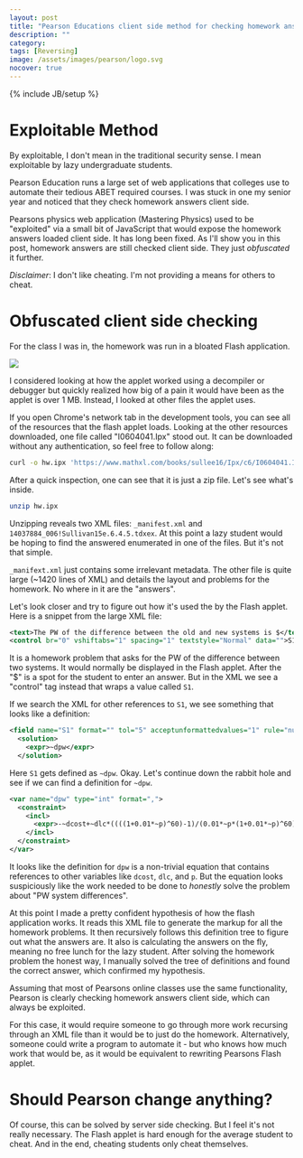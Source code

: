```yaml
---
layout: post
title: "Pearson Educations client side method for checking homework answers"
description: ""
category:
tags: [Reversing]
image: /assets/images/pearson/logo.svg
nocover: true
---
```

{% include JB/setup %}

# Exploitable Method

By exploitable, I don't mean in the traditional security sense.  I mean
exploitable by lazy undergraduate students.

Pearson Education runs a large set of web applications that colleges use
to automate their tedious ABET required courses.  I was stuck in one
my senior year and noticed that they check
homework answers client side.

Pearsons physics web application (Mastering Physics) used to be
"exploited" via a small bit of JavaScript that would expose the homework answers loaded
client side.  It has long been fixed.  As I'll show you in this post, homework answers are still checked client side.  They
just *obfuscated* it further.

*Disclaimer*:  I don't like cheating.  I'm not providing a means for others to cheat.
<!--I'm-->
<!--just writing about how Pearson currently checks homework answers client side.-->

# Obfuscated client side checking

For the class I was in, the homework was run in a bloated Flash application.

![](https://i.imgur.com/undefined.png)

I considered looking at how the applet
worked using a decompiler or debugger but quickly realized how big of a pain it would have been as
the applet is over 1 MB.  Instead, I looked at other files the applet uses.

If you open Chrome's network tab in the development tools, you can see all of the resources that
the flash applet loads.  Looking at the other resources downloaded, one file called "I0604041.Ipx" stood out.
It can be downloaded without any authentication,
so feel free to follow along:

```bash
curl -o hw.ipx 'https://www.mathxl.com/books/sullee16/Ipx/c6/I0604041.Ipx'
```

After a quick inspection, one can see that it is just a zip file.  Let's see what's inside.

```bash
unzip hw.ipx
```

Unzipping reveals two XML files: `_manifest.xml` and `14037884_006!Sullivan15e.6.4.5.tdxex`.
At this point a lazy student would be hoping to find the answered enumerated in one of the files.
But it's not that simple.

`_manifext.xml` just contains some irrelevant metadata.  The other file is quite
large (~1420 lines of XML) and details the layout and problems for the homework.  No where in it
are the "answers".


Let's look closer and try to figure out how it's used the by the Flash applet.  Here is a snippet
from the large XML file:

```xml
<text>The PW of the difference between the old and new systems is $</text>
<control br="0" vshiftabs="1" spacing="1" textstyle="Normal" data="">S1</control>
```

It is a homework problem that asks for the PW of the difference between two systems.  It would normally be displayed
in the Flash applet.  After the "$" is a spot for the student to enter an answer.  But in the XML
we see a "control" tag instead that wraps a value called `S1`.

If we search the XML for other references to `S1`, we see something that looks like a definition:

```xml
<field name="S1" format="" tol="5" acceptunformattedvalues="1" rule="numeric">
  <solution>
    <expr>~dpw</expr>
  </solution>
```

Here `S1` gets defined as `~dpw`.  Okay.  Let's continue down the rabbit hole and see if we
can find a definition for `~dpw`.


```xml
<var name="dpw" type="int" format=",">
  <constraint>
    <incl>
      <expr>-~dcost+~dlc*((((1+0.01*~p)^60)-1)/(0.01*~p*(1+0.01*~p)^60))+~dmv/((1+0.01*~p)^60)</expr>
    </incl>
  </constraint>
</var>
```

It looks like the definition for `dpw` is a non-trivial equation that contains references to other variables like `dcost`, `dlc`, and `p`.
But the equation looks suspiciously like the work needed to be done to *honestly* solve the
problem about "PW system differences".

At this point I made a pretty confident hypothesis of how the flash application works.  It reads this XML file to
generate the markup for all the homework problems.  It then recursively follows this definition tree to figure out what the
answers are.  It also is calculating the answers on the fly, meaning no free lunch for the lazy student.  After
solving the homework problem the honest way, I manually solved the tree of definitions and found the correct answer, which confirmed my hypothesis.

Assuming that most of Pearsons online classes use the same functionality, Pearson is clearly checking homework answers
client side, which can always be exploited.  

For this case, it would require someone to go through more work recursing through
an XML file than it would be to just do the homework.  Alternatively, someone could write a program to automate it -
but who knows how much work that would be, as it would be equivalent to rewriting Pearsons Flash applet.

# Should Pearson change anything?

Of course, this can be solved by server side checking.  But I feel it's not really necessary.  The Flash applet is hard enough
for the average student to cheat.  And in the end, cheating students only cheat themselves.
